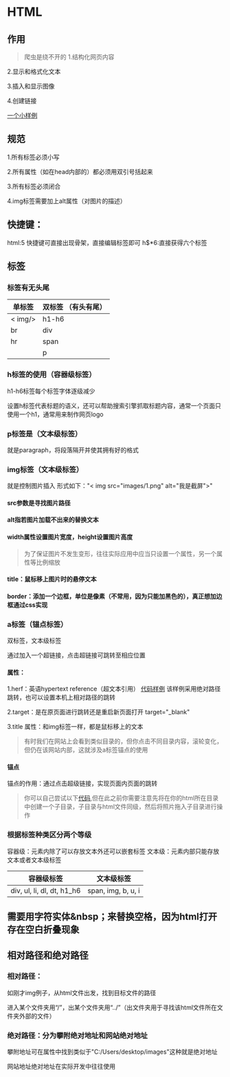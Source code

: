 # HTML

## 作用
> 爬虫是绕不开的
1.结构化网页内容

2.显示和格式化文本

3.插入和显示图像

4.创建链接

[一个小样例](/source_code/test1.html)

## 规范
1.所有标签必须小写

2.所有属性（如在head内部的）都必须用双引号括起来

3.所有标签必须闭合

4.img标签需要加上alt属性（对图片的描述）
## 快捷键：
html:5 快捷键可直接出现骨架，直接编辑标签即可
h$*6:直接获得六个标签

## 标签
### 标签有无头尾
|单标签        |双标签 （有头有尾）                                          |
|-------------|-------------------------------------------------|
| < img/>       |h1-h6                                            |
|br   |div|
|hr   |span|
|    |p|


### h标签的使用（容器级标签）
h1-h6标签每个标签字体逐级减少

设置h标签代表标题的语义，还可以帮助搜索引擎抓取标题内容，通常一个页面只使用一个h1，通常用来制作网页logo

### p标签是（文本级标签）
就是paragraph，将段落隔开并使其拥有好的格式

### img标签（文本级标签）
就是控制图片插入
形式如下："< img src="images/1.png" alt="我是截屏">"

#### src参数是寻找图片路径
#### alt指若图片加载不出来的替换文本
#### width属性设置图片宽度，height设置图片高度
> 为了保证图片不发生变形，往往实际应用中应当只设置一个属性，另一个属性等比例缩放
#### title：鼠标移上图片时的悬停文本
#### border：添加一个边框，单位是像素（不常用，因为只能加黑色的），真正想加边框通过css实现
### a标签（锚点标签）
双标签，文本级标签

通过加入一个超链接，点击超链接可跳转至相应位置
#### 属性：
1.herf：英语hypertext reference（超文本引用）
[代码样例](/source_code/test3.html) 该样例采用绝对路径跳转，也可以设置本机上相对路径的跳转

2.target：是在原页面进行跳转还是重启新页面打开
target="_blank"

3.title 属性：和img标签一样，都是鼠标移上的文本

> 有时我们在网站上会看到类似目录的，但你点击不同目录内容，滚轮变化，但仍在该网站内部，这就涉及a标签锚点的使用
#### 锚点
锚点的作用：通过点击超级链接，实现页面内页面的跳转
> 你可以自己尝试以下[代码](/source_code/test2.html),但在此之前你需要注意先将在你的html所在目录中创建一个子目录，子目录与html文件同级，然后将照片拖入子目录进行操作

### 根据标签种类区分两个等级
容器级：元素内除了可以存放文本外还可以嵌套标签
文本级：元素内部只能存放文本或者文本级标签

|容器级标签|   文本级标签|
|--------------|-----------------|
|div, ul, li, dl, dt, h1_h6|span, img, b, u, i|

## 需要用字符实体&nbsp；来替换空格，因为html打开存在空白折叠现象

## 相对路径和绝对路径
### 相对路径：
如刚才img例子，从html文件出发，找到目标文件的路径

进入某个文件夹用“/”，出某个文件夹用“../”（出文件夹用于寻找该html文件所在文件夹外部的文件）
### 绝对路径：分为攀附绝对地址和网站绝对地址
攀附地址可在属性中找到类似于"C:/Users/desktop/images"这种就是绝对地址

网站地址绝对地址在实际开发中往往使用

